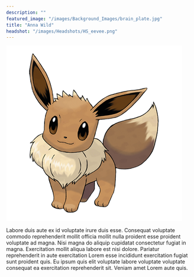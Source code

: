 ```yaml
---
description: ""
featured_image: "/images/Background_Images/brain_plate.jpg"
title: "Anna Wild"
headshot: "/images/Headshots/HS_eevee.png"
---
```


![img](/images/Headshots/HS_eevee.png)

Labore duis aute ex id voluptate irure duis esse. Consequat voluptate commodo reprehenderit mollit officia mollit nulla proident esse proident voluptate ad magna. Nisi magna do aliquip cupidatat consectetur fugiat in magna. Exercitation mollit aliqua labore est nisi dolore. Pariatur reprehenderit in aute exercitation Lorem esse incididunt exercitation fugiat sunt proident quis. Eu ipsum quis elit voluptate labore voluptate voluptate consequat ea exercitation reprehenderit sit. Veniam amet Lorem aute quis.
